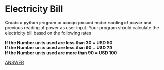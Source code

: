 # Electricity Bill

Create a python program to accept present meter reading of power and previous reading of
power as user input. Your program should calculate the electricity bill based on the following
rates

**If the Number units used are less than 30 = USD 50 </br>
If the Number units used are less than 90 = USD 75 </br>
If the Number units used are more than 90 = USD 100**

[ANSWER]()

